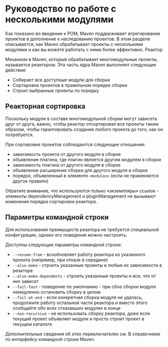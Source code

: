 Руководство по работе с несколькими модулями
======================================

Как показано во введении к POM, Maven поддерживает агрегирование проектов в дополнение к наследованию проектов. В этом разделе описывается, как Maven обрабатывает проекты с несколькими модулями и как вы можете работать с ними более эффективно.
Реактор

Механизм в Maven, который обрабатывает многомодульные проекты, называется реактором. Эта часть ядра Maven выполняет следующие действия:

- Собирает все доступные модули для сборки
- Сортировка проектов в правильном порядке сборки
- Строит выбранные проекты по порядку

Реакторная сортировка
--------------------

Поскольку модули в составе многомодульной сборки могут зависеть друг от друга, важно, чтобы реактор отсортировал все проекты таким образом, чтобы гарантировать создание любого проекта до того, как он потребуется.

При сортировке проектов соблюдаются следующие отношения:

- зависимость проекта от другого модуля в сборке
- объявление плагина, где плагин является другим модулем в сборке
- зависимость плагина от другого модуля в сборке
- объявление расширения сборки для другого модуля в сборке
- порядок, объявленный в элементе `<modules>` (если не применяется другое правило)

Обратите внимание, что используются только «экземпляры» ссылок - элементы dependencyManagement и pluginManagement не вызывают изменения порядка сортировки реактора.

Параметры командной строки
----------------------------

Для использования преимуществ реактора не требуется специальной конфигурации, однако его поведение можно настроить.

Доступны следующие параметры командной строки:

- `--resume-from` - возобновляет работу реактора из указанного проекта (например, при отказе в середине)
- `--also-make` - строить указанные проекты и любые их зависимости в реакторе
- `--also-make-dependents` - строить указанные проекты и все, что от них зависит
- `--fail-fast` - поведение по умолчанию - при сбое сборки модуля немедленно остановить сборку в целом
- `--fail-at-end` - если конкретная сборка модуля не удалась, продолжите работу остальной части реактора и вместо этого сообщайте обо всех отказавших модулях в конце
- `--non-recursive` - не использовать сборку реактора, даже если текущий проект объявляет модули и просто строит проект в текущем каталоге

Дополнительные сведения об этих переключателях см. В справочнике по интерфейсу командной строки Maven.